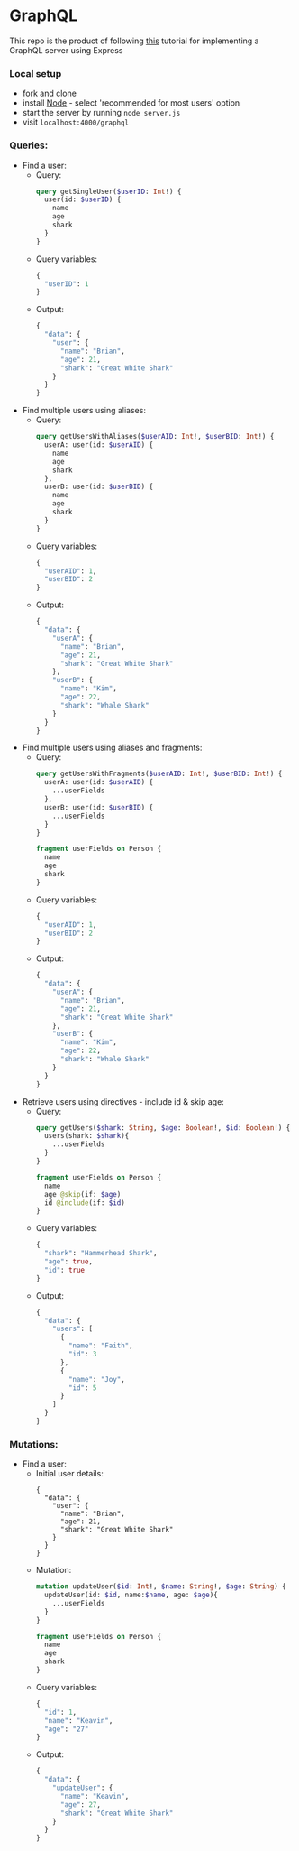 # GraphQL
This repo is the product of following [this](https://www.digitalocean.com/community/tutorials/a-practical-graphql-getting-started-guide-with-nodejs) tutorial for implementing a GraphQL server using Express

### Local setup
* fork and clone
* install [Node](https://backend.turing.io/module4/lessons/express_knex) - select 'recommended for most users' option
* start the server by running `node server.js`
* visit `localhost:4000/graphql`

### Queries:
* Find a user:  
    * Query:  
      ```graphql
      query getSingleUser($userID: Int!) {
        user(id: $userID) {
          name
          age
          shark
        }
      }
      ```  
    * Query variables:  
      ```graphql
      {
        "userID": 1
      }
      ``` 
    * Output:
      ```graphql
      {
        "data": {
          "user": {
            "name": "Brian",
            "age": 21,
            "shark": "Great White Shark"
          }
        }
      }
      ```
* Find multiple users using aliases:  
    * Query:  
      ```graphql
      query getUsersWithAliases($userAID: Int!, $userBID: Int!) {
        userA: user(id: $userAID) {
          name
          age
          shark
        },
        userB: user(id: $userBID) {
          name
          age
          shark
        }
      }
      ```  
    * Query variables:  
      ```graphql
      {
        "userAID": 1,
        "userBID": 2
      }
      ``` 
    * Output:
      ```graphql
      {
        "data": {
          "userA": {
            "name": "Brian",
            "age": 21,
            "shark": "Great White Shark"
          },
          "userB": {
            "name": "Kim",
            "age": 22,
            "shark": "Whale Shark"
          }
        }
      }
      ```
* Find multiple users using aliases and fragments:  
    * Query:  
      ```graphql
      query getUsersWithFragments($userAID: Int!, $userBID: Int!) {
        userA: user(id: $userAID) {
          ...userFields
        },
        userB: user(id: $userBID) {
          ...userFields
        }
      }

      fragment userFields on Person {
        name
        age
        shark
      }
      ```  
    * Query variables:  
      ```graphql
      { 
        "userAID": 1,
        "userBID": 2
      }
      ``` 
    * Output:
      ```graphql
      {
        "data": {
          "userA": {
            "name": "Brian",
            "age": 21,
            "shark": "Great White Shark"
          },
          "userB": {
            "name": "Kim",
            "age": 22,
            "shark": "Whale Shark"
          }
        }
      }
      ```
* Retrieve users using directives - include id & skip age:  
    * Query:  
      ```graphql
      query getUsers($shark: String, $age: Boolean!, $id: Boolean!) {
        users(shark: $shark){
          ...userFields
        }
      }

      fragment userFields on Person {
        name
        age @skip(if: $age)
        id @include(if: $id)
      }
      ```  
    * Query variables:  
      ```graphql
      {
        "shark": "Hammerhead Shark",
        "age": true,
        "id": true
      }
      ``` 
    * Output:
      ```graphql
      {
        "data": {
          "users": [
            {
              "name": "Faith",
              "id": 3
            },
            {
              "name": "Joy",
              "id": 5
            }
          ]
        }
      }
      ```

### Mutations:
* Find a user:  
    * Initial user details:
      ```
      {
        "data": {
          "user": {
            "name": "Brian",
            "age": 21,
            "shark": "Great White Shark"
          }
        }
      }
      ```
    * Mutation:  
      ```graphql
      mutation updateUser($id: Int!, $name: String!, $age: String) {
        updateUser(id: $id, name:$name, age: $age){
          ...userFields
        }
      }

      fragment userFields on Person {
        name
        age
        shark
      }
      ```  
    * Query variables:  
      ```graphql
      {
        "id": 1,
        "name": "Keavin",
        "age": "27"
      }
      ``` 
    * Output:
      ```graphql
      {
        "data": {
          "updateUser": {
            "name": "Keavin",
            "age": 27,
            "shark": "Great White Shark"
          }
        }
      }
      ```
